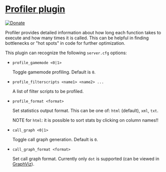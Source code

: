 [Profiler plugin][github]
=========================

[![Donate][donate_button]][donate]

Profiler provides detailed information about how long each function takes to execute and how many times
it is called. This can be helpful in finding bottlenecks or "hot spots" in code for further optimization.

This plugin can recognize the following `server.cfg` options:

*	`profile_gamemode <0|1>`

	Toggle gamemode profiling. Default is `0`.

*	`profile_filterscripts <name1> <name2> ...`

	A list of filter scripts to be profiled.

*	`profile_format <format>`

	Set statistics output format. This can be one of: `html` (default), `xml`, `txt`.

	NOTE for `html`: it is possible to sort stats by clicking on column names!!

*	`call_graph <0|1>`

	Toggle call graph generation. Default is `0`.

*	`call_graph_format <format>`

	Set call graph format. Currently only `dot` is supported (can be viewed in [GraphViz][graphviz]).

[donate]: http://pledgie.com/campaigns/19751
[donate_button]: http://www.pledgie.com/campaigns/19751.png
[github]: https://github.com/Zeex/samp-plugin-profiler
[graphviz]: http://www.graphviz.org